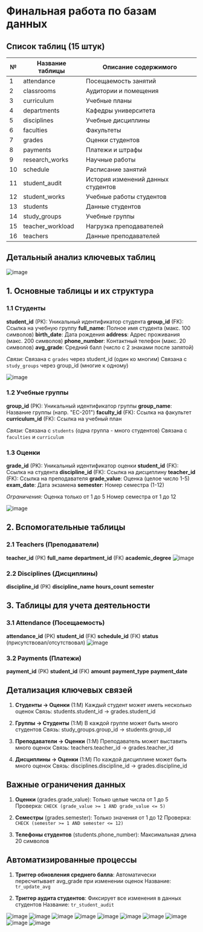 # Финальная работа по базам данных

## Список таблиц (15 штук)

| №  | Название таблицы       | Описание содержимого               |
|----|------------------------|-----------------------------------|
| 1  | attendance       | Посещаемость занятий              |
| 2  | classrooms       | Аудитории и помещения             |
| 3  | curriculum       | Учебные планы                     |
| 4  | departments      | Кафедры университета              |
| 5  | disciplines      | Учебные дисциплины                |
| 6  | faculties        | Факультеты                        |
| 7  | grades           | Оценки студентов                  |
| 8  | payments         | Платежи и штрафы                  |
| 9  | research_works   | Научные работы                    |
| 10 | schedule         | Расписание занятий                |
| 11 | student_audit    | История изменений данных студентов|
| 12 | student_works    | Учебные работы студентов          |
| 13 | students         | Данные студентов                  |
| 14 | study_groups     | Учебные группы                    |
| 15 | teacher_workload| Нагрузка преподавателей           |
| 16 | teachers         | Данные преподавателей             |

## Детальный анализ ключевых таблиц
![image](https://github.com/user-attachments/assets/1b70c3b2-d78b-444c-a7e6-3ebaaa89bbfb)

## 1. Основные таблицы и их структура

### 1.1 Студенты
**student_id** (PK): Уникальный идентификатор студента
**group_id** (FK): Ссылка на учебную группу
**full_name**: Полное имя студента (макс. 100 символов)
**birth_date**: Дата рождения
**address**: Адрес проживания (макс. 200 символов)
**phone_number**: Контактный телефон (макс. 20 символов)
**avg_grade**: Средний балл (число с 2 знаками после запятой)

*Связи:*
Связана с `grades` через student_id (один ко многим)
Связана с `study_groups` через group_id (многие к одному)

![image](https://github.com/user-attachments/assets/39748658-69d4-4221-ab6b-a34f62ee2057)

### 1.2 Учебные группы
**group_id** (PK): Уникальный идентификатор группы
**group_name**: Название группы (напр. "EC-201")
**faculty_id** (FK): Ссылка на факультет
**curriculum_id** (FK): Ссылка на учебный план

*Связи:*
Связана с `students` (одна группа - много студентов)
Связана с `faculties` и `curriculum`

### 1.3 Оценки
**grade_id** (PK): Уникальный идентификатор оценки
**student_id** (FK): Ссылка на студента
**discipline_id** (FK): Ссылка на дисциплину
**teacher_id** (FK): Ссылка на преподавателя
**grade_value**: Оценка (целое число 1-5)
**exam_date**: Дата экзамена
**semester**: Номер семестра (1-12)

*Ограничения:*
Оценка только от 1 до 5
Номер семестра от 1 до 12

![image](https://github.com/user-attachments/assets/9083cb55-ff64-439b-b5ca-90a7c7ff8c8d)

## 2. Вспомогательные таблицы

### 2.1 Teachers (Преподаватели)
**teacher_id** (PK)
**full_name**
**department_id** (FK)
**academic_degree**
![image](https://github.com/user-attachments/assets/24d417fe-e8df-4b1c-929a-d734bba48ff7)
### 2.2 Disciplines (Дисциплины)
**discipline_id** (PK)
**discipline_name**
**hours_count**
**semester**

## 3. Таблицы для учета деятельности

### 3.1 Attendance (Посещаемость)
**attendance_id** (PK)
**student_id** (FK)
**schedule_id** (FK)
**status** (присутствовал/отсутствовал)
![image](https://github.com/user-attachments/assets/dce54f49-e9f1-42b5-9ff2-f8df70e638d6)
### 3.2 Payments (Платежи)
**payment_id** (PK)
**student_id** (FK)
**amount**
**payment_type**
**payment_date**

## Детализация ключевых связей

1. **Студенты → Оценки** (1:M)
Каждый студент может иметь несколько оценок
Связь: students.student_id → grades.student_id

2. **Группы → Студенты** (1:M)
В каждой группе может быть много студентов
Связь: study_groups.group_id → students.group_id

3. **Преподаватели → Оценки** (1:M)
Преподаватель может выставить много оценок
Связь: teachers.teacher_id → grades.teacher_id

4. **Дисциплины → Оценки** (1:M)
По каждой дисциплине может быть много оценок
Связь: disciplines.discipline_id → grades.discipline_id

## Важные ограничения данных

1. **Оценки** (grades.grade_value):
Только целые числа от 1 до 5
Проверка: `CHECK (grade_value >= 1 AND grade_value <= 5)`

2. **Семестры** (grades.semester):
Только значения от 1 до 12
Проверка: `CHECK (semester >= 1 AND semester <= 12)`

3. **Телефоны студентов** (students.phone_number):
Максимальная длина 20 символов

## Автоматизированные процессы

1. **Триггер обновления среднего балла**:
Автоматически пересчитывает avg_grade при изменении оценок
Название: `tr_update_avg`

2. **Триггер аудита студентов**:
Фиксирует все изменения в данных студентов
Название: `tr_student_audit`

![image](https://github.com/user-attachments/assets/24d417fe-e8df-4b1c-929a-d734bba48ff7)
![image](https://github.com/user-attachments/assets/4897cc75-4b41-40f4-b48a-d02e5a5d46d1)
![image](https://github.com/user-attachments/assets/4e18197d-d253-4d87-b144-d186d56152fc)
![image](https://github.com/user-attachments/assets/0fd060c5-59d4-435d-9c0e-d16878d38a57)
![image](https://github.com/user-attachments/assets/71995096-45ea-42f2-8180-71f507af1497)
![image](https://github.com/user-attachments/assets/1ded175a-d11f-4650-ae0e-d2213db2ad80)
![image](https://github.com/user-attachments/assets/6d5dc1b4-a145-4d40-aebc-34fa0470c893)
![image](https://github.com/user-attachments/assets/9083cb55-ff64-439b-b5ca-90a7c7ff8c8d)
![image](https://github.com/user-attachments/assets/5a4f943e-ee05-4d0a-961b-75e66eaf0716)
![image](https://github.com/user-attachments/assets/1953bde7-58a4-44c2-a048-7e3c5bb56203)
